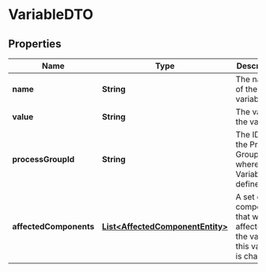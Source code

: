 
# VariableDTO

## Properties
Name | Type | Description | Notes
------------ | ------------- | ------------- | -------------
**name** | **String** | The name of the variable |  [optional]
**value** | **String** | The value of the variable |  [optional]
**processGroupId** | **String** | The ID of the Process Group where this Variable is defined |  [optional]
**affectedComponents** | [**List&lt;AffectedComponentEntity&gt;**](AffectedComponentEntity.md) | A set of all components that will be affected if the value of this variable is changed |  [optional]



